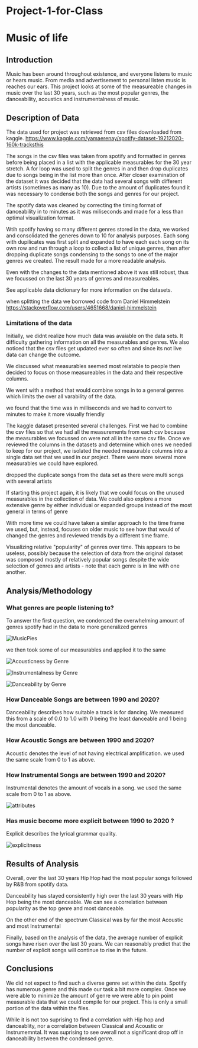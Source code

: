 # Project-1-for-Class
# Music of life

## Introduction

Music has been around throughout existence, and everyone listens to music or hears music. From media and advertisement to personal listen music is reaches our ears.  This project looks at some of the measureable changes in music over the last 30 years, such as the most popular genres, the danceability, acoustics and instrumentalness of music.    

## Description of Data

The data used for  project was retrieved from csv files downloaded from kaggle. https://www.kaggle.com/yamaerenay/spotify-dataset-19212020-160k-tracksthis

The songs in the csv files was taken from spotify and formatted in genres before being placed in a list with the applicable measurables for the 30 year stretch. A for loop was used to split the genres in and then drop duplicates due to songs being in the list more than once. After closer examination of the dataset it was decided that the data had several songs with different artists (sometimes as many as 10). Due to the amount of duplicates found it was necessary to condense both the songs and genres for our project.

The spotify data was cleaned by correcting the timing format of danceability in to minutes as it was miliseconds and made for a less than optimal visualization format.

Wtih spotify having so many different genres stored in the data, we worked and consolidated the generes down to 10 for analysis purposes. Each song with dupilicates was first split and expanded to have each each song on its own row and run through a loop to collect a list of unique genres, then after dropping duplicate songs condensing to the songs to one of the major genres we created.  The result made for a more readable analysis.

Even with the changes to the data mentioned above it was still robust, thus we focussed on the last 30 years of genres and measureables.

See applicable data dictionary for more information on the datasets.

when splitting the data we borrowed code from Daniel Himmelstein https://stackoverflow.com/users/4651668/daniel-himmelstein 

### Limitations of the data

Initially, we didnt realize how much data was avaiable on the data sets. It difficulty gathering information on all the measurables and genres.  We also noticed that the csv files get updated ever so often and since its not live data can change the outcome.

We discussed what measurables seemed most relatable to people then decided to focus on those measureables in the data and their respective columns.  

We went with a method that would combine songs in to a general genres which limits the over all varability of the data.

we found that the time was in milliseconds and we had to convert to minutes to make it more visually friendly

The kaggle dataset presented several challenges. First we had to combine the csv files so that we had all the measurements from each csv because the measurables we focussed on were not all in the same csv file. Once we reviewed the columns in the datasets and determine which ones we needed to keep for our project, we isolated the needed measurable columns into a single data set that we  used in our project.  There were more several more measurables we could have explored.  


dropped the duplicate songs from the data set as there were multi songs with several artists

If starting this project again, it is likely that we could focus on the unused measurables in the collection of data.  We could also explore a more extensive genre by either individual or expanded groups instead of the most general in terms of genre 

With more time we could have taken a similar approach to the time frame we used, but, instead, focuses on older music to see how that would of changed the genres and reviewed trends by a different time frame.  

Visualizing relative "popularity" of genres over time. This appears to be useless, possibly because the selection of data from the original dataset was composed mostly of relatively popular songs despite the wide selection of genres and artists - note that each genre is in line with one another.
        
## Analysis/Methodology

### What genres are people listening to? 

To answer the first question, we condensed the overwhelming amount of genres spotify had in the data to more generalized genres

![MusicPies](Resources/MusicPies.png)


we then took some of our measurables and applied it to the same 

![Acousticness by Genre](Resources/GenreAcousticness.png)

![Instrumentalness by Genre](Resources/GenreInstrumentalness.png)

![Danceability by Genre](Resources/GenreDanceability.png)



### How Danceable Songs are between 1990 and 2020?

Danceability describes how suitable a track is for dancing.  We measured this from a scale of 0.0 to 1.0 with 0 being the least danceable and 1 being the most danceable.

### How Acoustic Songs are between 1990 and 2020?

Acoustic denotes the level of not having electrical amplification.  we used the same scale from 0 to 1 as above. 

### How Instrumental Songs are between 1990 and 2020?

Instrumental denotes the amount of vocals in a song.  we used the same scale from 0 to 1 as above. 

![attributes](images/Sound_Atributes_Over_Time.png)


### Has music become more explicit between 1990 to 2020 ?

Explicit describes the lyrical grammar quality.

![explicitness](Resources/Explicitness.png)
 



## Results of Analysis

Overall, over the last 30 years Hip Hop had the most popular songs followed by R&B from spotify data.

Danceability has stayed consistently high over the last 30 years with Hip Hop being the most danceable.  We can see a correlation between popularity as the top genre and most danceable. 

On the other end of the spectrum Classical was by far the most Acoustic and most Instrumental

Finally, based on the analysis of the data, the average number of explicit songs have risen over the last 30 years. We can reasonably predict that the number of explicit songs will continue to rise in the future.  


## Conclusions

We did not expect to find such a diverse genre set within the data.  Spotify has numerous genre and this made our task a bit more complex.  Once we were able to minimize the amount of genre we were able to pin point measurable data that we could compile for our project.  This is only a small portion of the data within the files.
 
While it is not too suprising to find a correlation with Hip hop and danceablity, nor a correlation between Classical and Acoustic or Instrumemntal.  It was suprising to see overall not a significant drop off in danceability between the condensed genre.  


```python

```
